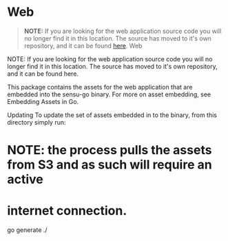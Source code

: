 # Web

> **NOTE:** If you are looking for the web application source code you will no
> longer find it in this location. The source has moved to it's own repository,
> and it can be found [here](https://github.com/sensu/web).
Web

NOTE: If you are looking for the web application source code you will no
longer find it in this location. The source has moved to it's own repository,
and it can be found here.

This package contains the assets for the web application that are embedded into
the sensu-go binary. For more on asset embedding, see
Embedding Assets in Go.

Updating
To update the set of assets embedded in to the binary, from this directory
simply run:
# NOTE: the process pulls the assets from S3 and as such will require an active
#       internet connection.
go generate ./
